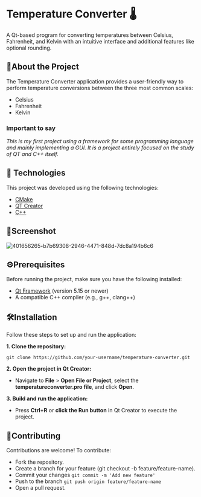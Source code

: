 # Temperature Converter 🌡️

A Qt-based program for converting temperatures between Celsius, Fahrenheit, and Kelvin with an intuitive interface and additional features like optional rounding.


## 📖About the Project
The Temperature Converter application provides a user-friendly way to perform temperature conversions between the three most common scales:

- Celsius
- Fahrenheit
- Kelvin

### Important to say
*This is my first project using a framework for some programming language and mainly implementing a GUI. It is a project entirely focused on the study of QT and C++ itself.*

## 🚀 Technologies
This project was developed using the following technologies:

- [CMake](https://cmake.org/)
- [QT Creator](https://www.qt.io/product/development-tools)
- [C++](https://learn.microsoft.com/pt-br/cpp/windows/latest-supported-vc-redist?view=msvc-170) 

## 📸Screenshot
![401656265-b7b69308-2946-4471-848d-7dc8a194b6c6](https://github.com/user-attachments/assets/717387b5-d95b-458b-aa6b-35f214711213)

## ⚙Prerequisites
Before running the project, make sure you have the following installed:
- [Qt Framework](https://www.qt.io/) (version 5.15 or newer)
- A compatible C++ compiler (e.g., g++, clang++)

## 🛠Installation
Follow these steps to set up and run the application:

**1. Clone the repository:**

 ```
git clone https://github.com/your-username/temperature-converter.git
```

**2. Open the project in Qt Creator:** 

- Navigate to **File** > **Open File or Project**, select the **temperatureconverter.pro file**, and click **Open**.

**3. Build and run the application:**

- Press **Ctrl+R** or **click the Run button** in Qt Creator to execute the project.

## 💪Contributing
Contributions are welcome! To contribute:

- Fork the repository.
- Create a branch for your feature (git checkout -b feature/feature-name).
- Commit your changes ```git commit -m 'Add new feature' ```
- Push to the branch ```git push origin feature/feature-name```
- Open a pull request. 


